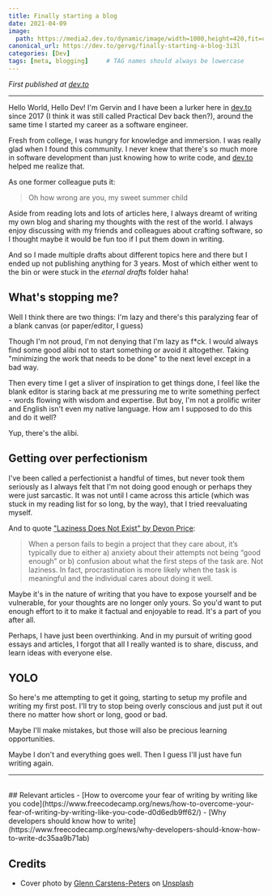```yaml
---
title: Finally starting a blog
date: 2021-04-09
image:
  path: https://media2.dev.to/dynamic/image/width=1000,height=420,fit=cover,gravity=auto,format=auto/https%3A%2F%2Fdev-to-uploads.s3.amazonaws.com%2Fuploads%2Farticles%2Fml7c1sg8y0cdnljvnj5n.jpg
canonical_url: https://dev.to/gervg/finally-starting-a-blog-3i3l
categories: [Dev]
tags: [meta, blogging]     # TAG names should always be lowercase
---
```


_First published at [dev.to](https://dev.to/gervg/finally-starting-a-blog-3i3l)_

---

Hello World, Hello Dev! I'm Gervin and I have been a lurker here in [dev.to](http://dev.to) since 2017 (I think it was still called Practical Dev back then?), around the same time I started my career as a software engineer.

Fresh from college, I was hungry for knowledge and immersion. I was really glad when I found this community. I never knew that there's so much more in software development than just knowing how to write code, and [dev.to](http://dev.to) helped me realize that.

As one former colleague puts it:

> Oh how wrong are you, my sweet summer child

Aside from reading lots and lots of articles here, I always dreamt of writing my own blog and sharing my thoughts with the rest of the world. I always enjoy discussing with my friends and colleagues about crafting software, so I thought maybe it would be fun too if I put them down in writing.

And so I made multiple drafts about different topics here and there but I ended up not publishing anything for 3 years. Most of which either went to the bin or were stuck in the *eternal drafts* folder haha!

## What's stopping me?

Well I think there are two things: I'm lazy and there's this paralyzing fear of a blank canvas (or paper/editor, I guess)

Though I'm not proud, I'm not denying that I'm lazy as f*ck. I would always find some good alibi not to start something or avoid it altogether. Taking "minimizing the work that needs to be done" to the next level except in a bad way.

Then every time I get a sliver of inspiration to get things done, I feel like the blank editor is staring back at me pressuring me to write something perfect - words flowing with wisdom and expertise. But boy, I'm not a prolific writer and English isn't even my native language. How am I supposed to do this and do it well?

Yup, there's the alibi.

## Getting over perfectionism

I've been called a perfectionist a handful of times, but never took them seriously as I always felt that I'm not doing good enough or perhaps they were just sarcastic. It was not until I came across this article (which was stuck in my reading list for so long, by the way), that I tried reevaluating myself.

And to quote ["Laziness Does Not Exist" by Devon Price](https://humanparts.medium.com/laziness-does-not-exist-3af27e312d01):

> When a person fails to begin a project that they care about, it’s typically due to either a) anxiety about their attempts not being “good enough” or b) confusion about what the first steps of the task are. Not laziness. In fact, procrastination is more likely when the task is meaningful and the individual cares about doing it well.

Maybe it's in the nature of writing that you have to expose yourself and be vulnerable, for your thoughts are no longer only yours. So you'd want to put enough effort to it to make it factual and enjoyable to read. It's a part of you after all. 

Perhaps, I have just been overthinking. And in my pursuit of writing good essays and articles, I forgot that all I really wanted is to share, discuss, and learn ideas with everyone else. 

## YOLO

So here's me attempting to get it going, starting to setup my profile and writing my first post. I'll try to stop being overly conscious and just put it out there no matter how short or long, good or bad.

Maybe I'll make mistakes, but those will also be precious learning opportunities.

Maybe I don't and everything goes well. Then I guess I'll just have fun writing again.

---
<br/>
## Relevant articles
- [How to overcome your fear of writing by writing like you code](https://www.freecodecamp.org/news/how-to-overcome-your-fear-of-writing-by-writing-like-you-code-d0d6edb9ff62/)
- [Why developers should know how to write](https://www.freecodecamp.org/news/why-developers-should-know-how-to-write-dc35aa9b71ab)

## Credits
- Cover photo by <a href="https://unsplash.com/@glenncarstenspeters?utm_source=unsplash&utm_medium=referral&utm_content=creditCopyText">Glenn Carstens-Peters</a> on <a href="https://unsplash.com/s/photos/typing?utm_source=unsplash&utm_medium=referral&utm_content=creditCopyText">Unsplash</a>
